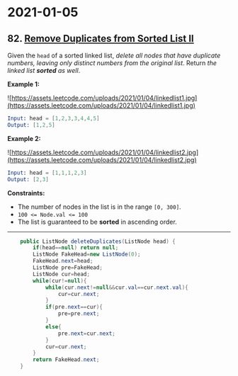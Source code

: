 # 2021-01-05

## 82. [Remove Duplicates from Sorted List II](https://leetcode.com/problems/remove-duplicates-from-sorted-list-ii/)

Given the `head` of a sorted linked list, *delete all nodes that have duplicate numbers, leaving only distinct numbers from the original list*. Return *the linked list **sorted** as well*.

**Example 1:**

![https://assets.leetcode.com/uploads/2021/01/04/linkedlist1.jpg](https://assets.leetcode.com/uploads/2021/01/04/linkedlist1.jpg)

```s
Input: head = [1,2,3,3,4,4,5]
Output: [1,2,5]
```

**Example 2:**

![https://assets.leetcode.com/uploads/2021/01/04/linkedlist2.jpg](https://assets.leetcode.com/uploads/2021/01/04/linkedlist2.jpg)

```s
Input: head = [1,1,1,2,3]
Output: [2,3]
```

**Constraints:**

- The number of nodes in the list is in the range `[0, 300]`.
- `100 <= Node.val <= 100`
- The list is guaranteed to be **sorted** in ascending order.

---

```java
    public ListNode deleteDuplicates(ListNode head) {
        if(head==null) return null;
        ListNode FakeHead=new ListNode(0);
        FakeHead.next=head;
        ListNode pre=FakeHead;
        ListNode cur=head;
        while(cur!=null){
            while(cur.next!=null&&cur.val==cur.next.val){
                cur=cur.next;
            }
            if(pre.next==cur){
                pre=pre.next;
            }
            else{
                pre.next=cur.next;
            }
            cur=cur.next;
        }
        return FakeHead.next;
    }
```
